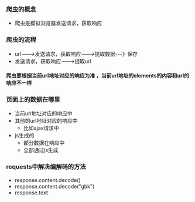 ### 爬虫的概念
- 爬虫是模拟浏览器发送请求，获取响应

### 爬虫的流程
- url--->发送请求，获取响应--->提取数据---》保存
- 发送请求，获取响应--->提取url

#### 爬虫要根据当前url地址对应的响应为准 ，当前url地址的elements的内容和url的响应不一样

### 页面上的数据在哪里
- 当前url地址对应的响应中
- 其他的url地址对应的响应中
  - 比如ajax请求中
- js生成的
  - 部分数据在响应中
  - 全部通过js生成

### requests中解决编解码的方法
- response.content.decode()
- response.content.decode("gbk")
- response.text
